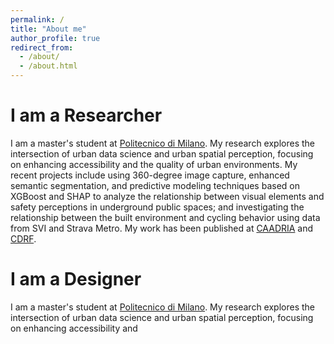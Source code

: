 ```yaml
---
permalink: /
title: "About me"
author_profile: true
redirect_from: 
  - /about/
  - /about.html
---
```


I am a Researcher
======
I am a master's student at [Politecnico di Milano](https://www.polimi.it/en/). My research explores the intersection of urban data science and urban spatial perception, focusing on enhancing accessibility and the quality of urban environments. My recent projects include using 360-degree image capture, enhanced semantic segmentation, and predictive modeling techniques based on XGBoost and SHAP to analyze the relationship between visual elements and safety perceptions in underground public spaces; and investigating the relationship between the built environment and cycling behavior using data from SVI and Strava Metro. My work has been published at [CAADRIA](https://caadria2024.org/wp-content/uploads/2024/04/272-EXPLORING-VISUAL-FACTORS-INFLUENCING-WOMEN_S-PERCEIVED-INSECURITY-IN-METRO-STATIONS-AND-ADJACENT-BUILT-ENVIRONMENTS.pdf) and [CDRF](https://www.digitalfutures.world/conference/18.html).

I am a Designer
======
I am a master's student at [Politecnico di Milano](https://www.polimi.it/en/). My research explores the intersection of urban data science and urban spatial perception, focusing on enhancing accessibility and
